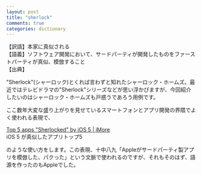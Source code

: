 ```yaml
---
layout: post
title: "sherlock"
comments: true
categories: dictionary
---
```


【訳語】本家に真似される  
【語義】ソフトウェア開発において、サードパーティが開発したものをファーストパーティが真似、模倣すること  
【出典】  

"Sherlock"(シャーロック)とくれば言わずと知れたシャーロック・ホームズ。最近ではテレビドラマの"Sherlock"シリーズなどが思い浮かびますが、今回紹介したいのはシャーロック・ホームズも戸惑うであろう用例です。

ここ数年大変な盛り上がりを見せているスマートフォンとアプリ開発の界隈でよく使われる表現で、

[Top 5 apps "Sherlocked" by iOS 5 | iMore][36]  
iOS 5 が真似したアプリトップ5

のような使い方をします。この表現、十中八九「Appleがサードパーティ製アプリを模倣した、パクった」という文脈で使われるのですが、それもそのはず、語源を作ったのもAppleでした。

[36]: http://www.imore.com/top-5-apps-sherlocked-apple-ios-5
